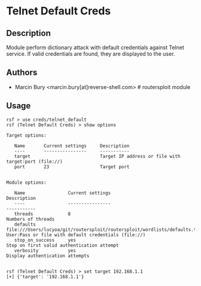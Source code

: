 # Telnet Default Creds

## Description
Module perform dictionary attack with default credentials against Telnet service. If valid credentials are found, they are displayed to the user.

## Authors
* Marcin Bury <marcin.bury[at]reverse-shell.com> # routersploit module

## Usage
```
rsf > use creds/telnet_default
rsf (Telnet Default Creds) > show options

Target options:

   Name       Current settings     Description
   ----       ----------------     -----------
   target                          Target IP address or file with target:port (file://)
   port       23                   Target port


Module options:

   Name                Current settings                                                              Description
   ----                ----------------                                                              -----------
   threads             8                                                                             Numbers of threads
   defaults            file:///Users/lucyoa/git/routersploit/routersploit/wordlists/defaults.txt     User:Pass or file with default credentials (file://)
   stop_on_success     yes                                                                           Stop on first valid authentication attempt
   verbosity           yes                                                                           Display authentication attempts


rsf (Telnet Default Creds) > set target 192.168.1.1
[+] {'target': '192.168.1.1'}
```
